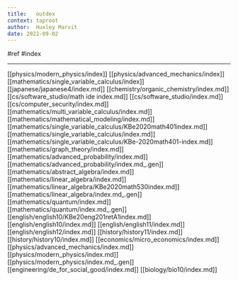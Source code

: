 ```yaml
---
title:   outdex
context: taproot 
author:  Huxley Marvit
date: 2022-09-02
---
```


#ref #index

***

[[physics/modern_physics/index]]
[[physics/advanced_mechanics/index]]
[[mathematics/single_variable_calculus/index]]
[[japanese/japanese4/index.md]]
[[chemistry/organic_chemistry/index.md]]
[[cs/software_studio/math ide index.md]]
[[cs/software_studio/index.md]]
[[cs/computer_security/index.md]]
[[mathematics/multi_variable_calculus/index.md]]
[[mathematics/mathematical_modeling/index.md]]
[[mathematics/single_variable_calculus/KBe2020math401index.md]]
[[mathematics/single_variable_calculus/index.md]]
[[mathematics/single_variable_calculus/KBe-2020math401-index.md]]
[[mathematics/graph_theory/index.md]]
[[mathematics/advanced_probability/index.md]]
[[mathematics/advanced_probability/index.md_.gen]]
[[mathematics/abstract_algebra/index.md]]
[[mathematics/linear_algebra/index.md]]
[[mathematics/linear_algebra/KBe2020math530index.md]]
[[mathematics/linear_algebra/index.md_.gen]]
[[mathematics/quantum/index.md]]
[[mathematics/quantum/index.md_.gen]]
[[english/english10/KBe20eng201retA1index.md]]
[[english/english10/index.md]]
[[english/english11/index.md]]
[[english/english12/index.md]]
[[history/history11/index.md]]
[[history/history10/index.md]]
[[economics/micro_economics/index.md]]
[[physics/advanced_mechanics/index.md]]
[[physics/modern_physics/index.md]]
[[physics/modern_physics/index.md_.gen]]
[[engineering/de_for_social_good/index.md]]
[[biology/bio10/index.md]]

